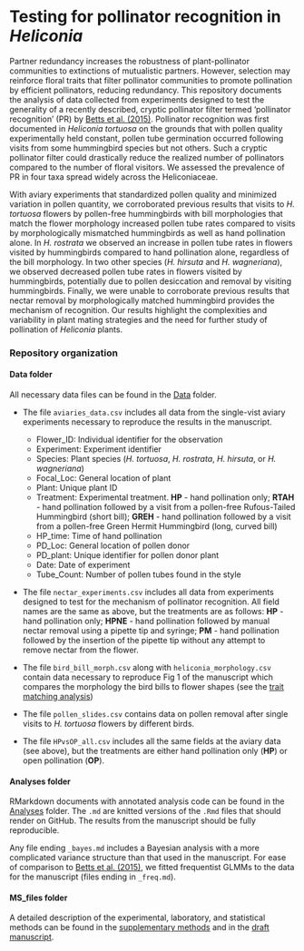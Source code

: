 # Testing for pollinator recognition in *Heliconia*

Partner redundancy increases the robustness of plant-pollinator communities to extinctions of mutualistic partners. However, selection may reinforce floral traits that filter pollinator communities to promote pollination by efficient pollinators, reducing redundancy. This repository documents the analysis of data collected from experiments designed to test the generality of a recently described, cryptic pollinator filter termed ‘pollinator recognition’ (PR) by [Betts et al. (2015)](https://www.researchgate.net/publication/273156439_Pollinator_recognition_by_a_keystone_tropical_plant). Pollinator recognition was first documented in *Heliconia tortuosa* on the grounds that with pollen quality experimentally held constant, pollen tube germination occurred following visits from some hummingbird species but not others. Such a cryptic pollinator filter  could drastically reduce the realized number of pollinators compared to the number of floral visitors. We assessed the prevalence of PR in four taxa spread widely across the Heliconiaceae. 

With aviary experiments that standardized pollen quality and minimized variation in pollen quantity, we corroborated previous results that visits to *H. tortuosa* flowers by pollen-free hummingbirds with bill morphologies that match the flower morphology increased pollen tube rates compared to visits by morphologically mismatched hummingbirds as well as hand pollination alone. In *H. rostrata* we observed an increase in pollen tube rates in flowers visited by hummingbirds compared to hand pollination alone, regardless of the bill morphology. In two other species (*H. hirsuta* and *H. wagneriana*), we observed decreased pollen tube rates in flowers visited by hummingbirds, potentially due to pollen desiccation and removal by visiting hummingbirds. Finally, we were unable to corroborate previous results that nectar removal by morphologically matched hummingbird provides the mechanism of recognition. Our results highlight the complexities and variability in plant mating strategies and the need for further study of pollination of *Heliconia* plants.


### Repository organization

#### Data folder

All necessary data files can be found in the [Data](https://github.com/Dusty-Gannon/PR-in-Heliconia/tree/main/Data) folder.

* The file `aviaries_data.csv` includes all data from the single-vist aviary experiments necessary to reproduce the results in the manuscript.

  - Flower_ID: Individual identifier for the observation
  - Experiment: Experiment identifier
  - Species: Plant species (*H. tortuosa*, *H. rostrata*, *H. hirsuta*, or *H. wagneriana*)
  - Focal_Loc: General location of plant
  - Plant: Unique plant ID
  - Treatment: Experimental treatment. **HP** - hand pollination only; **RTAH** - hand pollination followed by a visit from a pollen-free Rufous-Tailed Hummingbird (short bill); **GREH** - hand pollination followed by a visit from a pollen-free Green Hermit Hummingbird (long, curved bill)
  - HP_time: Time of hand pollination
  - PD_Loc: General location of pollen donor
  - PD_plant: Unique identifier for pollen donor plant
  - Date: Date of experiment
  - Tube_Count: Number of pollen tubes found in the style

* The file `nectar_experiments.csv` includes all data from experiments designed to test for the mechanism of pollinator recognition. All field names are the same as above, but the treatments are as follows: **HP** - hand pollination only; **HPNE** - hand pollination followed by manual nectar removal using a pipette tip and syringe; **PM** - hand pollination followed by the insertion of the pipette tip without any attempt to remove nectar from the flower.

* The file `bird_bill_morph.csv` along with `heliconia_morphology.csv` contain data necessary to reproduce Fig 1 of the manuscript which compares the morphology the bird bills to flower shapes (see the [trait matching analysis]())

* The file `pollen_slides.csv` contains data on pollen removal after single visits to *H. tortuosa* flowers by different birds.

* The file `HPvsOP_all.csv` includes all the same fields at the aviary data (see above), but the treatments are either hand pollination only (**HP**) or open pollination (**OP**).


#### Analyses folder

RMarkdown documents with annotated analysis code can be found in the [Analyses](https://github.com/Dusty-Gannon/PR-in-Heliconia/tree/main/Analyses) folder. The `.md` are knitted versions of the `.Rmd` files that should render on GitHub. The results from the manuscript should be fully reproducible. 

Any file ending `_bayes.md` includes a Bayesian analysis with a more complicated variance structure than that used in the manuscript. For ease of comparison to [Betts et al. (2015)](https://www.researchgate.net/publication/273156439_Pollinator_recognition_by_a_keystone_tropical_plant), we fitted frequentist GLMMs to the data for the manuscript (files ending in `_freq.md`).

#### MS_files folder

A detailed description of the experimental, laboratory, and statistical methods can be found in the [supplementary methods](https://github.com/Dusty-Gannon/PR-in-Heliconia/blob/main/MS_files/Gannon_et_al_Appendix_S1.pdf) and in the [draft manuscript](https://github.com/Dusty-Gannon/PR-in-Heliconia/tree/main/MS_files).






